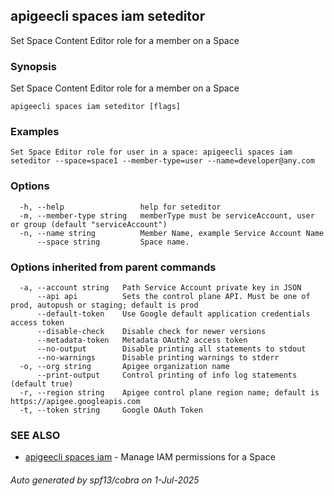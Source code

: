 ## apigeecli spaces iam seteditor

Set Space Content Editor role for a member on a Space

### Synopsis

Set Space Content Editor role for a member on a Space

```
apigeecli spaces iam seteditor [flags]
```

### Examples

```
Set Space Editor role for user in a space: apigeecli spaces iam seteditor --space=space1 --member-type=user --name=developer@any.com
```

### Options

```
  -h, --help                 help for seteditor
  -m, --member-type string   memberType must be serviceAccount, user or group (default "serviceAccount")
  -n, --name string          Member Name, example Service Account Name
      --space string         Space name.
```

### Options inherited from parent commands

```
  -a, --account string   Path Service Account private key in JSON
      --api api          Sets the control plane API. Must be one of prod, autopush or staging; default is prod
      --default-token    Use Google default application credentials access token
      --disable-check    Disable check for newer versions
      --metadata-token   Metadata OAuth2 access token
      --no-output        Disable printing all statements to stdout
      --no-warnings      Disable printing warnings to stderr
  -o, --org string       Apigee organization name
      --print-output     Control printing of info log statements (default true)
  -r, --region string    Apigee control plane region name; default is https://apigee.googleapis.com
  -t, --token string     Google OAuth Token
```

### SEE ALSO

* [apigeecli spaces iam](apigeecli_spaces_iam.md)	 - Manage IAM permissions for a Space

###### Auto generated by spf13/cobra on 1-Jul-2025
